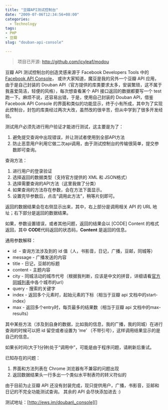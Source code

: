 ```yaml
---
title: "豆瓣API测试控制台"
date: "2009-07-06T12:34:56+08:00"
categories:
  - Technology
tags:
- PHP
- 豆瓣
slug: "douban-api-console"

---
```


> 项目已开源: http://github.com/icyleaf/modou

豆瓣 API 测试控制台的创造灵感来源于 Facebook Developers Tools 中的[Facebook API Console][]， 或许大家知道，魔豆是我的另外一个豆瓣 API 应用，由于是自己封装的 Douban
API（官方提供的库类要求太多，安装繁琐，这不属于我喜爱简洁，轻便的风格），每次想查看某个
API 接口返回的数据都要写一个 test 跑一下。麻烦不说，还容易出错，于是，使用自己封装的 Douban API，借鉴 Facebook API Console
的界面和类似的功能显示，终于小有所成，其中为了实现此控制台，封包的库类经过两次大改，虽然改的很辛苦，但从中学到了很多开发经验。

测试用户必须先进行用户验证才能进行测试，这主要是为了：

1.  避免提交查询中出现错误，并让测试者使用到全部API方法
2.  防止恶意用户利用它做二次api调用，由于测试控制台的传输很简单，提交参数即可查询。

查询方法：

1.  进行用户的登录验证
2.  选择返回的数据类型（支持官方提供的 XML 和 JSON格式）
3.  选择需要查询的API方法（这里我做了分类）
4.  如果查询的方法存在参数，会在方法下面显示。
5.  设置完毕参数后，点击“调用此方法”，稍等片刻即可。

返回的数据结果会在右侧显示出来，其中，右上部分是调用相关 API 的 URL 地址；右下部分是返回的数据结果。

如果，参数设置错误，或者其他问题，返回的结果会以 [CODE] Content
的格式返回，其中 **CODE**代码返回的状态码，**Content** 是返回的信息。

通用参数解释：

-   id  - 查询方法涉及到的 id 值（人，书影音，日记，广播，豆邮，同城等）
-   message - 广播发送的内容
-   title - 日记，豆邮的标题
-   content - 主题内容
-   city - 同城活动的城市代号（根据我判断，应该是中文的拼音，详细请看[官方同城列表][]中各个城市的url）
-   query - 搜索的关键字
-   index - 返回多个元素时，起始元素的下标（相当于豆瓣 api 文档中的start-index）
-   max - 返回多个entry时，每页最多的结果数（相当于豆瓣 api 文档中的max-results）

其中某些方法（涉及到自身的数据，比如我的信息，我的广播，我的同城）在进行查询的时候可以把
id 留空或者设置为 ‘me’ （不带引号），这样调用结果显示的是自己的信息。

如果长时间(大于1分钟)处于“调用中”，可能是由于程序问题，请刷新后重试。

已知存在的问题：

1.  界面和方法列表在 Chrome 浏览器有不兼容的问题出现
2.  返回数据结果头一行多出一个类似水平制表符的转义符似的

由于目前为止豆瓣 API 还没有封装完成，现只提供用户，广播，书影音，豆邮和日记的不完全功能测试查询。
其余的 API 会尽快添加进去 :)

测试地址：[http://ews.im/douban\_console][]

  [Facebook API Console]: http://developers.facebook.com/tools.php
  [官方同城列表]: http://www.douban.com/location/world/
  [http://ews.im/douban\_console]: http://ews.im/douban_console
